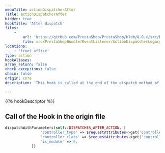 ```yaml
---
menuTitle: actionDispatcherAfter
Title: actionDispatcherAfter
hidden: true
hookTitle: 'After dispatch'
files:
    -
        url: 'https://github.com/PrestaShop/PrestaShop/blob/8.0.x/src/PrestaShopBundle/EventListener/ActionDispatcherLegacyHooksSubscriber.php'
        file: src/PrestaShopBundle/EventListener/ActionDispatcherLegacyHooksSubscriber.php
locations:
    - 'front office'
type: action
hookAliases: 
array_return: false
check_exceptions: false
chain: false
origin: core
description: 'This hook is called at the end of the dispatch method of the Dispatcher'

---
```


{{% hookDescriptor %}}

## Call of the Hook in the origin file

```php
dispatchWithParameters(self::DISPATCHER_AFTER_ACTION, [
                'controller_type' => $requestAttributes->get('controller_type'),
                'controller_class' => $requestAttributes->get('controller_name'),
                'is_module' => 0,
            ])
```
